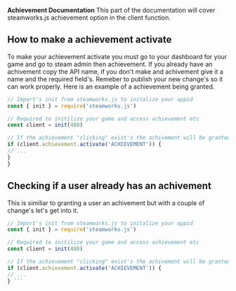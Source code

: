 **Achievement Documentation**
This part of the documentation will cover steamworks.js achievement option in the client function.
<h2>How to make a achievement activate</h2>
To make your achievement activate you must go to your dashboard for your game and go to steam admin then achievement. If you already have an achivement copy the API name, if you don't make and achivement give it a name and the required field's. Remeber to publish your new change's so it can work properly. Here is an example of a achievement being granted.

```js 
// Import's init from steamworks.js to initalize your appid
const { init } = require('steamworks.js')

// Required to initilize your game and access achievement etc
const client = init(480)

// If the achievement "clicking" exist's the achivement will be granted to the user.
if (client.achievement.activate('ACHIEVEMENT')) {
// ...
}
}
```

<h2>Checking if a user already has an achivement</h2>
This is similiar to granting a user an achivement but with a couple of change's let's get into it.


```js
// Import's init from steamworks.js to initalize your appid
const { init } = require('steamworks.js')

// Required to initilize your game and access achievement etc
const client = init(480)

// If the achievement "clicking" exist's the achivement will be granted to the user.
if (client.achievement.activate('ACHIEVEMENT')) {
// ...
} ```
